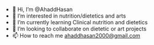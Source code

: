 - 👋 Hi, I’m @AhaddHasan
- 👀 I’m interested in nutrition/dietetics and arts
- 🌱 I’m currently learning Clinical nutrition and dietetics
- 💞️ I’m looking to collaborate on dietetic or art projects
- 📫 How to reach me ahaddhasan2000@gmail.com

<!---
AhaddHasan/AhaddHasan is a ✨ special ✨ repository because its `README.md` (this file) appears on your GitHub profile.
You can click the Preview link to take a look at your changes.
--->
